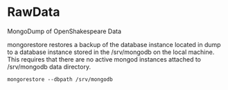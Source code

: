 RawData
=======

MongoDump of OpenShakespeare Data


mongorestore restores a backup of the database instance located in dump to a database instance stored in the /srv/mongodb on the local machine. This requires that there are no active mongod instances attached to /srv/mongodb data directory.

```
mongorestore --dbpath /srv/mongodb
```
